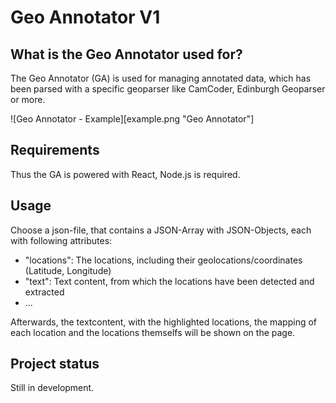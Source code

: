 # Geo Annotator V1

## What is the Geo Annotator used for?
The Geo Annotator (GA) is used for managing annotated data, which has been parsed with a specific geoparser like CamCoder, Edinburgh Geoparser or more.

![Geo Annotator - Example][example.png "Geo Annotator"]

## Requirements
Thus the GA is powered with React, Node.js is required.

## Usage
Choose a json-file, that contains a JSON-Array with JSON-Objects, each with following attributes:
- "locations": The locations, including their geolocations/coordinates (Latitude, Longitude)
- "text": Text content, from which the locations have been detected and extracted
- ...

Afterwards, the textcontent, with the highlighted locations, the mapping of each location and the locations themselfs will be shown on the page. 

## Project status
Still in development.